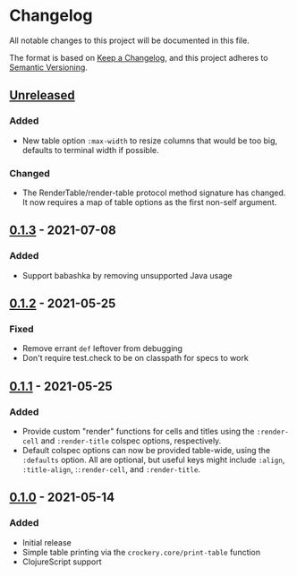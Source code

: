 # Changelog
All notable changes to this project will be documented in this file.

The format is based on [Keep a Changelog](https://keepachangelog.com/en/1.0.0/),
and this project adheres to [Semantic Versioning](https://semver.org/spec/v2.0.0.html).

## [Unreleased]
### Added
- New table option `:max-width` to resize columns that would be too
  big, defaults to terminal width if possible.

### Changed
- The RenderTable/render-table protocol method signature has changed.
  It now requires a map of table options as the first non-self
  argument.

## [0.1.3] - 2021-07-08
### Added
- Support babashka by removing unsupported Java usage

## [0.1.2] - 2021-05-25
### Fixed
- Remove errant `def` leftover from debugging
- Don't require test.check to be on classpath for specs to work

## [0.1.1] - 2021-05-25
### Added
- Provide custom "render" functions for cells and titles using the
  `:render-cell` and `:render-title` colspec options, respectively.
- Default colspec options can now be provided table-wide, using the
  `:defaults` option. All are optional, but useful keys might include
  `:align`, `:title-align`, :`:render-cell`, and `:render-title`.

## [0.1.0] - 2021-05-14
### Added
- Initial release
- Simple table printing via the `crockery.core/print-table` function
- ClojureScript support

[Unreleased]: https://github.com/jgdavey/crockery/compare/v0.1.3...HEAD
[0.1.3]: https://github.com/jgdavey/crockery/compare/v0.1.2...v0.1.3
[0.1.2]: https://github.com/jgdavey/crockery/compare/v0.1.1...v0.1.2
[0.1.1]: https://github.com/jgdavey/crockery/compare/v0.1.0...v0.1.1
[0.1.0]: https://github.com/jgdavey/crockery/compare/...v0.1.0
